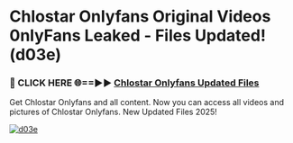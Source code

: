 # Chlostar Onlyfans Original Videos 0nlyFans Leaked - Files Updated! (d03e)

<h3>🔴 CLICK HERE 🌐==►► <a href="https://tinyurl.com/2m67pmp6" rel="nofollow">Chlostar Onlyfans Updated Files</a></h3>

Get Chlostar Onlyfans and all content. Now you can access all videos and pictures of Chlostar Onlyfans. New Updated Files 2025!

[![d03e](https://i.imgur.com/H4QAA4z.gif)](https://tinyurl.com/2m67pmp6)
